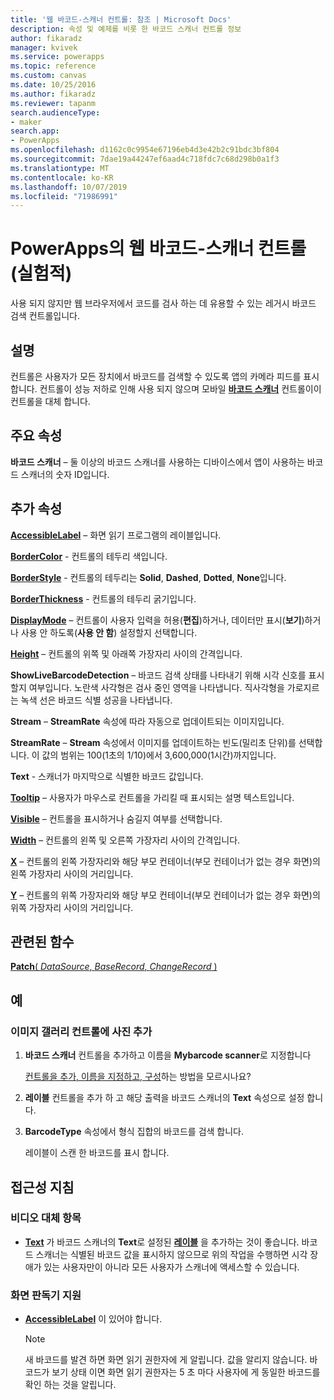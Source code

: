 ```yaml
---
title: '웹 바코드-스캐너 컨트롤: 참조 | Microsoft Docs'
description: 속성 및 예제를 비롯 한 바코드 스캐너 컨트롤 정보
author: fikaradz
manager: kvivek
ms.service: powerapps
ms.topic: reference
ms.custom: canvas
ms.date: 10/25/2016
ms.author: fikaradz
ms.reviewer: tapanm
search.audienceType:
- maker
search.app:
- PowerApps
ms.openlocfilehash: d1162c0c9954e67196eb4d3e42b2c91bdc3bf804
ms.sourcegitcommit: 7dae19a44247ef6aad4c718fdc7c68d298b0a1f3
ms.translationtype: MT
ms.contentlocale: ko-KR
ms.lasthandoff: 10/07/2019
ms.locfileid: "71986991"
---
```

# <a name="web-barcode-scanner-control-experimental-in-powerapps"></a>PowerApps의 웹 바코드-스캐너 컨트롤 (실험적)

사용 되지 않지만 웹 브라우저에서 코드를 검사 하는 데 유용할 수 있는 레거시 바코드 검색 컨트롤입니다.

## <a name="description"></a>설명

컨트롤은 사용자가 모든 장치에서 바코드를 검색할 수 있도록 앱의 카메라 피드를 표시 합니다. 컨트롤이 성능 저하로 인해 사용 되지 않으며 모바일 **[바코드 스캐너](control-new-barcode-scanner.md)** 컨트롤이이 컨트롤을 대체 합니다.

## <a name="key-properties"></a>주요 속성

**바코드 스캐너** – 둘 이상의 바코드 스캐너를 사용하는 디바이스에서 앱이 사용하는 바코드 스캐너의 숫자 ID입니다.

## <a name="additional-properties"></a>추가 속성

**[AccessibleLabel](properties-accessibility.md)** – 화면 읽기 프로그램의 레이블입니다.

**[BorderColor](properties-color-border.md)** - 컨트롤의 테두리 색입니다.

**[BorderStyle](properties-color-border.md)** - 컨트롤의 테두리는 **Solid**, **Dashed**, **Dotted**, **None**입니다.

**[BorderThickness](properties-color-border.md)** - 컨트롤의 테두리 굵기입니다.

**[DisplayMode](properties-core.md)** – 컨트롤이 사용자 입력을 허용(**편집**)하거나, 데이터만 표시(**보기**)하거나 사용 안 하도록(**사용 안 함**) 설정할지 선택합니다.

**[Height](properties-size-location.md)** – 컨트롤의 위쪽 및 아래쪽 가장자리 사이의 간격입니다.

**ShowLiveBarcodeDetection** – 바코드 검색 상태를 나타내기 위해 시각 신호를 표시할지 여부입니다. 노란색 사각형은 검사 중인 영역을 나타냅니다. 직사각형을 가로지르는 녹색 선은 바코드 식별 성공을 나타냅니다.

**Stream** – **StreamRate** 속성에 따라 자동으로 업데이트되는 이미지입니다.

**StreamRate** – **Stream** 속성에서 이미지를 업데이트하는 빈도(밀리초 단위)를 선택합니다.  이 값의 범위는 100(1초의 1/10)에서 3,600,000(1시간)까지입니다.

**Text** - 스캐너가 마지막으로 식별한 바코드 값입니다.

**[Tooltip](properties-core.md)** – 사용자가 마우스로 컨트롤을 가리킬 때 표시되는 설명 텍스트입니다.

**[Visible](properties-core.md)** – 컨트롤을 표시하거나 숨길지 여부를 선택합니다.

**[Width](properties-size-location.md)** – 컨트롤의 왼쪽 및 오른쪽 가장자리 사이의 간격입니다.

**[X](properties-size-location.md)** – 컨트롤의 왼쪽 가장자리와 해당 부모 컨테이너(부모 컨테이너가 없는 경우 화면)의 왼쪽 가장자리 사이의 거리입니다.

**[Y](properties-size-location.md)** – 컨트롤의 위쪽 가장자리와 해당 부모 컨테이너(부모 컨테이너가 없는 경우 화면)의 위쪽 가장자리 사이의 거리입니다.

## <a name="related-functions"></a>관련된 함수

[**Patch**( *DataSource*, *BaseRecord*, *ChangeRecord* )](../functions/function-patch.md)

## <a name="example"></a>예

### <a name="add-photos-to-an-image-gallery-control"></a>이미지 갤러리 컨트롤에 사진 추가

1. **바코드 스캐너** 컨트롤을 추가하고 이름을 **Mybarcode scanner**로 지정합니다

    [컨트롤을 추가, 이름을 지정하고, 구성](../add-configure-controls.md)하는 방법을 모르시나요?

1. **레이블** 컨트롤을 추가 하 고 해당 출력을 바코드 스캐너의 **Text** 속성으로 설정 합니다.

1. **BarcodeType** 속성에서 형식 집합의 바코드를 검색 합니다.

    레이블이 스캔 한 바코드를 표시 합니다.

## <a name="accessibility-guidelines"></a>접근성 지침

### <a name="video-alternatives"></a>비디오 대체 항목

* **[Text](properties-core.md)** 가 바코드 스캐너의 **Text**로 설정된 **[레이블](control-text-box.md)** 을 추가하는 것이 좋습니다. 바코드 스캐너는 식별된 바코드 값을 표시하지 않으므로 위의 작업을 수행하면 시각 장애가 있는 사용자만이 아니라 모든 사용자가 스캐너에 액세스할 수 있습니다.

### <a name="screen-reader-support"></a>화면 판독기 지원

* **[AccessibleLabel](properties-accessibility.md)** 이 있어야 합니다.

    > [!NOTE]
  > 새 바코드를 발견 하면 화면 읽기 권한자에 게 알립니다. 값을 알리지 않습니다. 바코드가 보기 상태 이면 화면 읽기 권한자는 5 초 마다 사용자에 게 동일한 바코드를 확인 하는 것을 알립니다.
